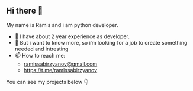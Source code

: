 ## Hi there 👋
My name is Ramis and i am python developer.
- 🌱 I have about 2 year experience as developer.
- 🤔 But i want to know more, so i’m looking for a job to create something needed and intresting
- 📫 How to reach me: 
  - ramissabirzyanov@gmail.com
  - https://t.me/ramissabirzyanov

You can see my projects below 👇
